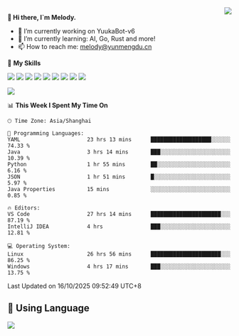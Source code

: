 <a href="#">
  <img align="right" src="https://github-readme-stats.vercel.app/api?username=melodyyuuka&count_private=true&show_icons=true" />
</a>

**👋 Hi there, I`m Melody.**

- 🔭 I’m currently working on YuukaBot-v6
- 🌱 I’m currently learning: AI, Go, Rust and more!
- 📫 How to reach me: melody@yunmengdu.cn

🌟 **My Skills** 

![](https://img.shields.io/badge/-Python-3e74a2?style=flat-square&logo=Python&logoColor=fff)
![](https://img.shields.io/badge/-Java-007396?style=flat-square&logo=OpenJDK&logoColor=fff)
![](https://img.shields.io/badge/-Node.js-339933?style=flat-square&logo=Node.js&logoColor=fff)
![](https://img.shields.io/badge/-Git-f05032?style=flat-square&logo=git&logoColor=fff)
![](https://img.shields.io/badge/-PostgreSQL-4169e1?style=flat-square&logo=PostgreSQL&logoColor=fff)
![](https://img.shields.io/badge/-Rust-000000?style=flat-square&logo=rust&logoColor=fff)
![](https://img.shields.io/badge/-VSCode-007acc?style=flat-square&logo=Visual-Studio-Code&logoColor=fff)
![](https://img.shields.io/badge/-FastAPI-009688?style=flat-square&logo=FastAPI&logoColor=fff)
![](https://img.shields.io/badge/-Linux-000000?style=flat-square&logo=Linux&logoColor=fff)


![](https://wakatime.com/badge/user/fa6dc0e2-47c5-4d2d-ae45-69fec6f2122c.svg)

<!--START_SECTION:waka-->
📊 **This Week I Spent My Time On** 

```text
🕑︎ Time Zone: Asia/Shanghai

💬 Programming Languages: 
YAML                     23 hrs 13 mins      ███████████████████░░░░░░   74.33 % 
Java                     3 hrs 14 mins       ███░░░░░░░░░░░░░░░░░░░░░░   10.39 % 
Python                   1 hr 55 mins        ██░░░░░░░░░░░░░░░░░░░░░░░    6.16 % 
JSON                     1 hr 51 mins        █░░░░░░░░░░░░░░░░░░░░░░░░    5.97 % 
Java Properties          15 mins             ░░░░░░░░░░░░░░░░░░░░░░░░░    0.85 % 

🔥 Editors: 
VS Code                  27 hrs 14 mins      ██████████████████████░░░   87.19 % 
IntelliJ IDEA            4 hrs               ███░░░░░░░░░░░░░░░░░░░░░░   12.81 % 

💻 Operating System: 
Linux                    26 hrs 56 mins      ██████████████████████░░░   86.25 % 
Windows                  4 hrs 17 mins       ███░░░░░░░░░░░░░░░░░░░░░░   13.75 % 
```


 Last Updated on 16/10/2025 09:52:49 UTC+8
<!--END_SECTION:waka-->

## 🥰 **Using Language**

![](https://github-readme-stats.vercel.app/api/wakatime?username=MelodyYuyuko&layout=compact&hide_border=true)
